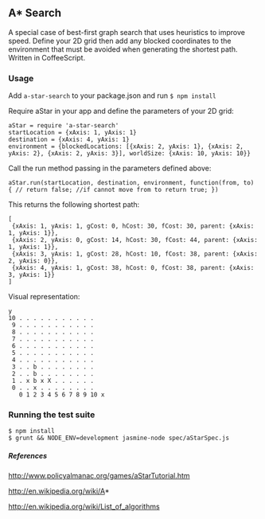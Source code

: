## A* Search

A special case of best-first graph search that uses heuristics to improve speed. Define your 2D grid then add any blocked coordinates to the environment that must be avoided when generating the shortest path. Written in CoffeeScript.


### Usage

Add `a-star-search` to your package.json and run `$ npm install`

Require aStar in your app and define the parameters of your 2D grid:

```
aStar = require 'a-star-search'
startLocation = {xAxis: 1, yAxis: 1}
destination = {xAxis: 4, yAxis: 1}
environment = {blockedLocations: [{xAxis: 2, yAxis: 1}, {xAxis: 2, yAxis: 2}, {xAxis: 2, yAxis: 3}], worldSize: {xAxis: 10, yAxis: 10}}
```

Call the run method passing in the parameters defined above:

`aStar.run(startLocation, destination, environment, function(from, to) {
    // return false; //if cannot move from to
    return true;
})`

This returns the following shortest path:
```
[
 {xAxis: 1, yAxis: 1, gCost: 0, hCost: 30, fCost: 30, parent: {xAxis: 1, yAxis: 1}},
 {xAxis: 2, yAxis: 0, gCost: 14, hCost: 30, fCost: 44, parent: {xAxis: 1, yAxis: 1}},
 {xAxis: 3, yAxis: 1, gCost: 28, hCost: 10, fCost: 38, parent: {xAxis: 2, yAxis: 0}},
 {xAxis: 4, yAxis: 1, gCost: 38, hCost: 0, fCost: 38, parent: {xAxis: 3, yAxis: 1}}
]
```

Visual representation:
```
y
10 . . . . . . . . . . .
 9 . . . . . . . . . . .
 8 . . . . . . . . . . .
 7 . . . . . . . . . . .
 6 . . . . . . . . . . .
 5 . . . . . . . . . . .
 4 . . . . . . . . . . .
 3 . . b . . . . . . . .
 2 . . b . . . . . . . .
 1 . x b x X . . . . . .
 0 . . x . . . . . . . .
   0 1 2 3 4 5 6 7 8 9 10 x
```

### Running the test suite

```
$ npm install
$ grunt && NODE_ENV=development jasmine-node spec/aStarSpec.js
```

##### References
http://www.policyalmanac.org/games/aStarTutorial.htm

http://en.wikipedia.org/wiki/A*

http://en.wikipedia.org/wiki/List_of_algorithms
